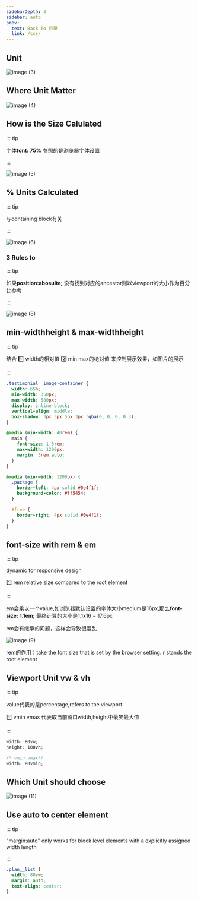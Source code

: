 ```yaml
---
sidebarDepth: 3
sidebar: auto
prev:
  text: Back To 目录
  link: /css/
---
```




## Unit

![image (3)](https://gitee.com/q10viking/PictureRepos/raw/master/images//202112101314216.jpg)



## Where Unit Matter

![image (4)](https://gitee.com/q10viking/PictureRepos/raw/master/images//202112101319695.jpg)



## How is the Size Calulated

::: tip

字体**font: 75%** 参照的是浏览器字体设置

:::

![image (5)](https://gitee.com/q10viking/PictureRepos/raw/master/images//202112101332430.jpg)

## % Units Calculated

::: tip

与containing block有关

:::

![image (6)](https://gitee.com/q10viking/PictureRepos/raw/master/images//202112101334152.jpg)

### 3 Rules to 

::: tip

如果**position:abosulte;** 没有找到对应的ancestor则以viewport的大小作为百分比参考

:::

![image (8)](https://gitee.com/q10viking/PictureRepos/raw/master/images//202112101346383.jpg)

## min-widthheight & max-widthheight

::: tip

结合 :one: width的相对值 :two: min max的绝对值 来控制展示效果，如图片的展示

:::

```css {2-4}
.testimonial__image-container {
  width: 65%;
  min-width: 350px;
  max-width: 580px;
  display: inline-block;
  vertical-align: middle;
  box-shadow: 3px 3px 5px 3px rgba(0, 0, 0, 0.3);
}
```

```css {4-5,9}
@media (min-width: 40rem) {
  main {
    font-size: 1.3rem;
    max-width: 1200px;
    margin: 3rem auto;
  }
}

@media (min-width: 1200px) {
  .package {
    border-left: 4px solid #0e4f1f;
    background-color: #ff5454;
  }

  #free {
    border-right: 4px solid #0e4f1f;
  }
}
```



## font-size with rem & em

::: tip

dynamic for responsive design

:one: rem relative size compared to the root element

:::

em会乘以一个value,如浏览器默认设置的字体大小medium是16px,那么**font-size: 1.1em;** 最终计算的大小是1.1x16  = 17.6px

em会有继承的问题，这样会导致很混乱

![image (9)](https://gitee.com/q10viking/PictureRepos/raw/master/images//202112101458816.jpg)

rem的作用：take the font size that is set by the browser setting. r stands the root element

## Viewport Unit vw & vh

::: tip

value代表的是percentage,refers to the viewport

:one: vmin vmax 代表取当前窗口width,height中最笑最大值

:::

```css
width: 80vw;
height: 100vh;

/* vmin vmax*/ 
width: 80vmin;
```



## Which Unit should choose

![image (11)](https://gitee.com/q10viking/PictureRepos/raw/master/images//202112101527492.jpg)



## Use auto to center element

::: tip

"margin:auto" only works for block level elements with a explicitly assigned width length

:::

``` css {2-3}
.plan__list {
  width: 80vw;
  margin: auto;
  text-align: center;
}
```

 


